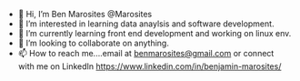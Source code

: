- 👋 Hi, I’m Ben Marosites @Marosites
- 👀 I’m interested in learning data anaylsis and software development.
- 🌱 I’m currently learning front end development and working on linux env.
- 💞️ I’m looking to collaborate on anything. 
- 📫 How to reach me....email at benmarosites@gmail.com or connect with me on LinkedIn https://www.linkedin.com/in/benjamin-marosites/ 

<!---
Marosites/Marosites is a ✨ special ✨ repository because its `README.md` (this file) appears on your GitHub profile.
You can click the Preview link to take a look at your changes.
--->
